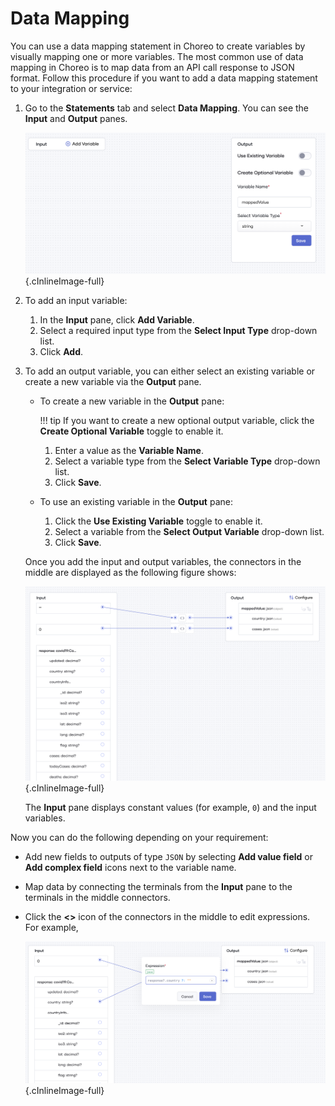 # Data Mapping

You can use a data mapping statement in Choreo to create variables by visually mapping one or more variables.  The most common use of data mapping in Choreo is to map data from an API call response to JSON format. 
Follow this procedure if you want to add a data mapping statement to your integration or service:

1. Go to the **Statements** tab and select **Data Mapping**. You can see the **Input** and **Output** panes.

     ![Data mapping input output windows](../assets/img/references/datamapping/input-output-windows.png){.cInlineImage-full}
   
2. To add an input variable:

    1. In the **Input** pane, click **Add Variable**.
    2. Select a required input type from the **Select Input Type** drop-down list.
    3. Click **Add**.

3. To add an output variable, you can either select an existing variable or create a new variable via the **Output** pane. 

    - To create a new variable in the **Output** pane: 

        !!! tip
            If you want to create a new optional output variable, click the **Create Optional Variable** toggle to enable it.
            
         1. Enter a value as the **Variable Name**.
         2. Select a variable type from the **Select Variable Type** drop-down list.
         3. Click **Save**.

    - To use an existing variable in the **Output** pane:         
         1. Click the **Use Existing Variable** toggle to enable it.
         2. Select a variable from the **Select Output Variable** drop-down list.
         3. Click **Save**.
  

   Once you add the input and output variables, the connectors in the middle are displayed as the following figure shows:

   ![Data mapping connections](../assets/img/references/datamapping/data-mapping-connections.png){.cInlineImage-full}
   
   The **Input** pane displays constant values (for example, `0`) and the input variables.
 
Now you can do the following depending on your requirement:

- Add new fields to outputs of type `JSON` by selecting **Add value field** or **Add complex field** icons next to the variable name.

- Map data by connecting the terminals from the **Input** pane to the terminals in the middle connectors. 

- Click the **<>** icon of the connectors in the middle to edit expressions. For example,

     ![Data mapping update expressions](../assets/img/references/datamapping/update-expressions.png){.cInlineImage-full}
 
